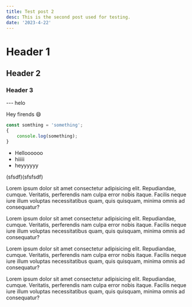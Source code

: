```yaml
---
title: Test post 2
desc: This is the second post used for testing.
date: '2023-4-22'
---
```


# Header 1

## Header 2

### Header 3

--- helo

Hey firends 😄

```ts
const somthing = 'something';
{
	console.log(something);
}
```

- Helloooooo
- hiiiii
- heyyyyyy

(sfsdf)(sfsfsdf)

Lorem ipsum dolor sit amet consectetur adipisicing elit. Repudiandae, cumque. Veritatis, perferendis nam culpa error nobis itaque. Facilis neque iure illum voluptas necessitatibus quam, quis quisquam, minima omnis ad consequatur?

Lorem ipsum dolor sit amet consectetur adipisicing elit. Repudiandae, cumque. Veritatis, perferendis nam culpa error nobis itaque. Facilis neque iure illum voluptas necessitatibus quam, quis quisquam, minima omnis ad consequatur?

Lorem ipsum dolor sit amet consectetur adipisicing elit. Repudiandae, cumque. Veritatis, perferendis nam culpa error nobis itaque. Facilis neque iure illum voluptas necessitatibus quam, quis quisquam, minima omnis ad consequatur?

Lorem ipsum dolor sit amet consectetur adipisicing elit. Repudiandae, cumque. Veritatis, perferendis nam culpa error nobis itaque. Facilis neque iure illum voluptas necessitatibus quam, quis quisquam, minima omnis ad consequatur?
